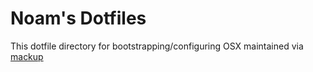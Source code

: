 # Noam's Dotfiles

This dotfile directory for bootstrapping/configuring OSX maintained via [mackup](https://github.com/lra/mackup)